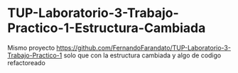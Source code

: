 # TUP-Laboratorio-3-Trabajo-Practico-1-Estructura-Cambiada
Mismo proyecto https://github.com/FernandoFarandato/TUP-Laboratorio-3-Trabajo-Practico-1 solo que con la estructura cambiada y algo de codigo refactoreado
